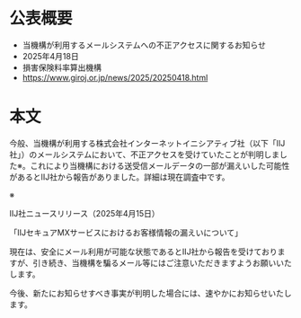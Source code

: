 # 公表概要
- 当機構が利用するメールシステムへの不正アクセスに関するお知らせ
- 2025年4月18日 
- 損害保険料率算出機構
- https://www.giroj.or.jp/news/2025/20250418.html

# 本文
今般、当機構が利用する株式会社インターネットイニシアティブ社（以下「IIJ社」）のメールシステムにおいて、不正アクセスを受けていたことが判明しました※。これにより当機構における送受信メールデータの一部が漏えいした可能性があるとIIJ社から報告がありました。詳細は現在調査中です。

※

IIJ社ニュースリリース（2025年4月15日）

「IIJセキュアMXサービスにおけるお客様情報の漏えいについて」

現在は、安全にメール利用が可能な状態であるとIIJ社から報告を受けておりますが、引き続き、当機構を騙るメール等にはご注意いただきますようお願いいたします。

今後、新たにお知らせすべき事実が判明した場合には、速やかにお知らせいたします。
